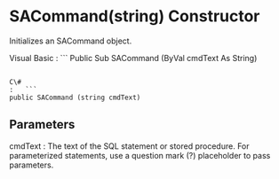 <!-- loio3c0fb75e6c5f10148794b2fc9f3fe94b -->

# SACommand\(string\) Constructor

Initializes an SACommand object.



Visual Basic
:   ```
Public Sub SACommand (ByVal cmdText As String)
```

C\#
:   ```
public SACommand (string cmdText)
```



## Parameters

cmdText
:   The text of the SQL statement or stored procedure. For parameterized statements, use a question mark \(?\) placeholder to pass parameters.

